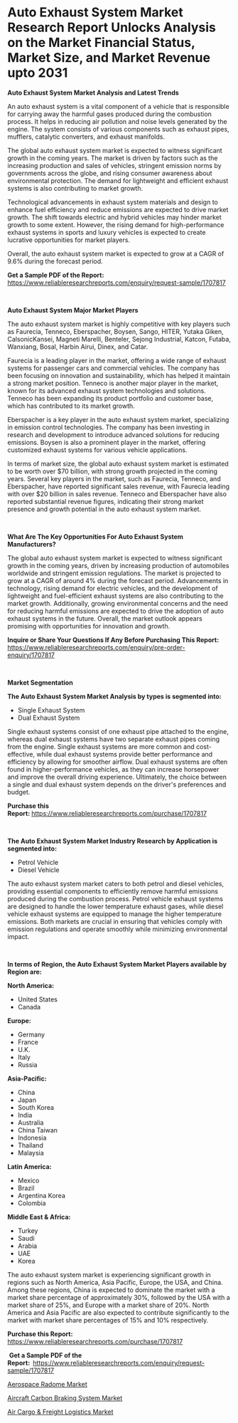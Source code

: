 <p><h1>Auto Exhaust System Market Research Report Unlocks Analysis on the Market Financial Status, Market Size, and Market Revenue upto 2031</h1></p><p><strong>Auto Exhaust System Market Analysis and Latest Trends</strong></p>
<p><p>An auto exhaust system is a vital component of a vehicle that is responsible for carrying away the harmful gases produced during the combustion process. It helps in reducing air pollution and noise levels generated by the engine. The system consists of various components such as exhaust pipes, mufflers, catalytic converters, and exhaust manifolds.</p><p>The global auto exhaust system market is expected to witness significant growth in the coming years. The market is driven by factors such as the increasing production and sales of vehicles, stringent emission norms by governments across the globe, and rising consumer awareness about environmental protection. The demand for lightweight and efficient exhaust systems is also contributing to market growth.</p><p>Technological advancements in exhaust system materials and design to enhance fuel efficiency and reduce emissions are expected to drive market growth. The shift towards electric and hybrid vehicles may hinder market growth to some extent. However, the rising demand for high-performance exhaust systems in sports and luxury vehicles is expected to create lucrative opportunities for market players.</p><p>Overall, the auto exhaust system market is expected to grow at a CAGR of 9.6% during the forecast period.</p></p>
<p><strong>Get a Sample PDF of the Report:&nbsp;</strong> <a href="https://www.reliableresearchreports.com/enquiry/request-sample/1707817">https://www.reliableresearchreports.com/enquiry/request-sample/1707817</a></p>
<p>&nbsp;</p>
<p><strong>Auto Exhaust System Major Market Players</strong></p>
<p><p>The auto exhaust system market is highly competitive with key players such as Faurecia, Tenneco, Eberspacher, Boysen, Sango, HITER, Yutaka Giken, CalsonicKansei, Magneti Marelli, Benteler, Sejong Industrial, Katcon, Futaba, Wanxiang, Bosal, Harbin Airui, Dinex, and Catar.</p><p>Faurecia is a leading player in the market, offering a wide range of exhaust systems for passenger cars and commercial vehicles. The company has been focusing on innovation and sustainability, which has helped it maintain a strong market position. Tenneco is another major player in the market, known for its advanced exhaust system technologies and solutions. Tenneco has been expanding its product portfolio and customer base, which has contributed to its market growth.</p><p>Eberspacher is a key player in the auto exhaust system market, specializing in emission control technologies. The company has been investing in research and development to introduce advanced solutions for reducing emissions. Boysen is also a prominent player in the market, offering customized exhaust systems for various vehicle applications.</p><p>In terms of market size, the global auto exhaust system market is estimated to be worth over $70 billion, with strong growth projected in the coming years. Several key players in the market, such as Faurecia, Tenneco, and Eberspacher, have reported significant sales revenue, with Faurecia leading with over $20 billion in sales revenue. Tenneco and Eberspacher have also reported substantial revenue figures, indicating their strong market presence and growth potential in the auto exhaust system market.</p></p>
<p>&nbsp;</p>
<p><strong>What Are The Key Opportunities For Auto Exhaust System Manufacturers?</strong></p>
<p><p>The global auto exhaust system market is expected to witness significant growth in the coming years, driven by increasing production of automobiles worldwide and stringent emission regulations. The market is projected to grow at a CAGR of around 4% during the forecast period. Advancements in technology, rising demand for electric vehicles, and the development of lightweight and fuel-efficient exhaust systems are also contributing to the market growth. Additionally, growing environmental concerns and the need for reducing harmful emissions are expected to drive the adoption of auto exhaust systems in the future. Overall, the market outlook appears promising with opportunities for innovation and growth.</p></p>
<p><strong>Inquire or Share Your Questions If Any Before Purchasing This Report:</strong> <a href="https://www.reliableresearchreports.com/enquiry/pre-order-enquiry/1707817">https://www.reliableresearchreports.com/enquiry/pre-order-enquiry/1707817</a></p>
<p>&nbsp;</p>
<p><strong>Market Segmentation</strong></p>
<p><strong>The Auto Exhaust System Market Analysis by types is segmented into:</strong></p>
<p><ul><li>Single Exhaust System</li><li>Dual Exhaust System</li></ul></p>
<p><p>Single exhaust systems consist of one exhaust pipe attached to the engine, whereas dual exhaust systems have two separate exhaust pipes coming from the engine. Single exhaust systems are more common and cost-effective, while dual exhaust systems provide better performance and efficiency by allowing for smoother airflow. Dual exhaust systems are often found in higher-performance vehicles, as they can increase horsepower and improve the overall driving experience. Ultimately, the choice between a single and dual exhaust system depends on the driver's preferences and budget.</p></p>
<p><strong>Purchase this Report:&nbsp;</strong><a href="https://www.reliableresearchreports.com/purchase/1707817">https://www.reliableresearchreports.com/purchase/1707817</a></p>
<p>&nbsp;</p>
<p><strong>The Auto Exhaust System Market Industry Research by Application is segmented into:</strong></p>
<p><ul><li>Petrol Vehicle</li><li>Diesel Vehicle</li></ul></p>
<p><p>The auto exhaust system market caters to both petrol and diesel vehicles, providing essential components to efficiently remove harmful emissions produced during the combustion process. Petrol vehicle exhaust systems are designed to handle the lower temperature exhaust gases, while diesel vehicle exhaust systems are equipped to manage the higher temperature emissions. Both markets are crucial in ensuring that vehicles comply with emission regulations and operate smoothly while minimizing environmental impact.</p></p>
<p>&nbsp;</p>
<p><strong>In terms of Region, the Auto Exhaust System Market Players available by Region are:</strong></p>
<p>
    <p> <strong> North America: </strong>
        <ul>
            <li>United States</li>
            <li>Canada</li>
        </ul>
        </p> 
    <p> <strong> Europe: </strong>
        <ul>
            <li>Germany</li>
            <li>France</li>
            <li>U.K.</li>
            <li>Italy</li>
            <li>Russia</li>
        </ul>
        </p> 
    <p> <strong> Asia-Pacific: </strong>
        <ul>
            <li>China</li>
            <li>Japan</li>
            <li>South Korea</li>
            <li>India</li>
            <li>Australia</li>
            <li>China Taiwan</li>
            <li>Indonesia</li>
            <li>Thailand</li>
            <li>Malaysia</li>
        </ul>
        </p> 
    <p> <strong> Latin America: </strong>
        <ul>
            <li>Mexico</li>
            <li>Brazil</li>
            <li>Argentina Korea</li>
            <li>Colombia</li>
        </ul>
        </p> 
    <p> <strong> Middle East & Africa: </strong>
        <ul>
            <li>Turkey</li>
            <li>Saudi</li>
            <li>Arabia</li>
            <li>UAE</li>
            <li>Korea</li>
        </ul>
    </p>
    </p>
<p><p>The auto exhaust system market is experiencing significant growth in regions such as North America, Asia Pacific, Europe, the USA, and China. Among these regions, China is expected to dominate the market with a market share percentage of approximately 30%, followed by the USA with a market share of 25%, and Europe with a market share of 20%. North America and Asia Pacific are also expected to contribute significantly to the market with market share percentages of 15% and 10% respectively.</p></p>
<p><strong>Purchase this Report: </strong><a href="https://www.reliableresearchreports.com/purchase/1707817">https://www.reliableresearchreports.com/purchase/1707817</a></p>
<p>&nbsp;<strong>Get a Sample PDF of the Report:&nbsp;&nbsp;</strong><a href="https://www.reliableresearchreports.com/enquiry/request-sample/1707817">https://www.reliableresearchreports.com/enquiry/request-sample/1707817</a></p>
<p><strong></strong></p>
<p><p><a href="https://view.publitas.com/reportprime-1/aerospace-radome-market-insights-market-players-and-forecast-till-2030/">Aerospace Radome Market</a></p><p><a href="https://view.publitas.com/reportprime-1/aircraft-carbon-braking-system-market-research-report-unlocks-analysis-on-the-market-financial-status-market-size-and-market-revenue-upto-2030/">Aircraft Carbon Braking System Market</a></p><p><a href="https://view.publitas.com/reportprime-1/air-cargo-freight-logistics-market-size-2023-2030-global-industrial-analysis-key-geographical-regions-market-share-top-key-players-product-types-and-forecast-research-report/">Air Cargo & Freight Logistics Market</a></p></p>